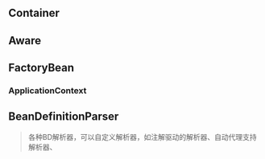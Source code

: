 ## Container

## Aware

## FactoryBean

### ApplicationContext

## BeanDefinitionParser

> 各种BD解析器，可以自定义解析器，如注解驱动的解析器、自动代理支持解析器、



